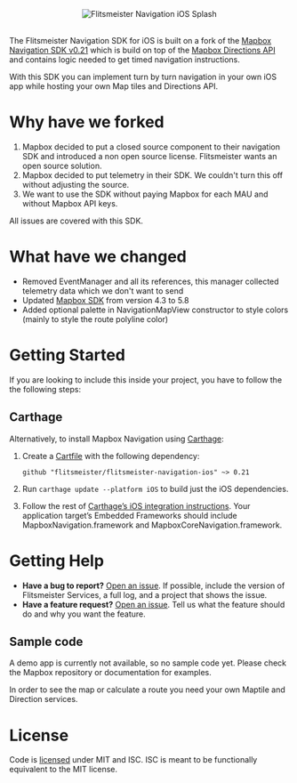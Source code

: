 <div align="center">
  <img src="https://github.com/flitsmeister/flitsmeister-navigation-ios/blob/master/.github/splash-image-ios.png" alt="Flitsmeister Navigation iOS Splash">
</div>
<br>

The Flitsmeister Navigation SDK for iOS is built on a fork of the [Mapbox Navigation SDK v0.21](https://github.com/flitsmeister/flitsmeister-navigation-ios/tree/v0.21.0) which is build on top of the [Mapbox Directions API](https://www.mapbox.com/directions) and contains logic needed to get timed navigation instructions.

With this SDK you can implement turn by turn navigation in your own iOS app while hosting your own Map tiles and Directions API.

# Why have we forked

1. Mapbox decided to put a closed source component to their navigation SDK and introduced a non open source license. Flitsmeister wants an open source solution.
2. Mapbox decided to put telemetry in their SDK. We couldn't turn this off without adjusting the source.
3. We want to use the SDK without paying Mapbox for each MAU and without Mapbox API keys.

All issues are covered with this SDK. 

# What have we changed

- Removed EventManager and all its references, this manager collected telemetry data which we don't want to send
- Updated [Mapbox SDK](https://github.com/mapbox/mapbox-gl-native-ios) from version 4.3 to 5.8
- Added optional palette in NavigationMapView constructor to style colors (mainly to style the route polyline color)

# Getting Started

If you are looking to include this inside your project, you have to follow the the following steps:

## Carthage

Alternatively, to install Mapbox Navigation using [Carthage](https://github.com/Carthage/Carthage/):

1. Create a [Cartfile](https://github.com/Carthage/Carthage/blob/master/Documentation/Artifacts.md#github-repositories) with the following dependency:
   ```cartfile
   github "flitsmeister/flitsmeister-navigation-ios" ~> 0.21
   ```

1. Run `carthage update --platform iOS` to build just the iOS dependencies.

1. Follow the rest of [Carthage’s iOS integration instructions](https://github.com/Carthage/Carthage#if-youre-building-for-ios-tvos-or-watchos). Your application target’s Embedded Frameworks should include MapboxNavigation.framework and MapboxCoreNavigation.framework.

# Getting Help

- **Have a bug to report?** [Open an issue](https://github.com/flitsmeister/flitsmeister-navigation-ios/issues). If possible, include the version of Flitsmeister Services, a full log, and a project that shows the issue.
- **Have a feature request?** [Open an issue](https://github.com/flitsmeister/flitsmeister-navigation-ios/issues/new). Tell us what the feature should do and why you want the feature.

## <a name="sample-code">Sample code

A demo app is currently not available, so no sample code yet. Please check the Mapbox repository or documentation for examples.

In order to see the map or calculate a route you need your own Maptile and Direction services.

# License

Code is [licensed](LICENSE.md) under MIT and ISC. 
ISC is meant to be functionally equivalent to the MIT license.
